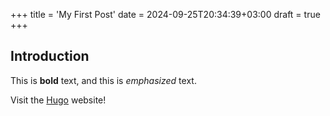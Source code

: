 +++
title = 'My First Post'
date = 2024-09-25T20:34:39+03:00
draft = true
+++
## Introduction

This is **bold** text, and this is *emphasized* text.

Visit the [Hugo](https://gohugo.io) website!